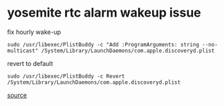 # yosemite rtc alarm wakeup issue
fix hourly wake-up

```
sudo /usr/libexec/PlistBuddy -c "Add :ProgramArguments: string --no-multicast" /System/Library/LaunchDaemons/com.apple.discoveryd.plist
```

revert to default

```
sudo /usr/libexec/PlistBuddy -c Revert /System/Library/LaunchDaemons/com.apple.discoveryd.plist
```

[source](http://ispire.me/fix-yosemite-rtc-alarm-wakeup-issue/)